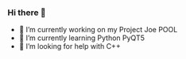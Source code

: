 ### Hi there 👋

- 🔭 I’m currently working on my Project Joe POOL
- 🌱 I’m currently learning Python PyQT5
- 🤔 I’m looking for help with C++


